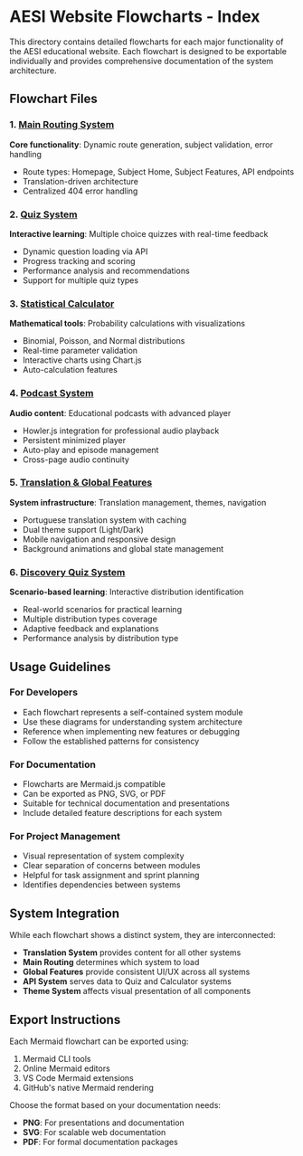 # AESI Website Flowcharts - Index

This directory contains detailed flowcharts for each major functionality of the AESI educational website. Each flowchart is designed to be exportable individually and provides comprehensive documentation of the system architecture.

## Flowchart Files

### 1. [Main Routing System](./01-main-routing-system.md)
**Core functionality**: Dynamic route generation, subject validation, error handling
- Route types: Homepage, Subject Home, Subject Features, API endpoints
- Translation-driven architecture
- Centralized 404 error handling

### 2. [Quiz System](./02-quiz-system.md)
**Interactive learning**: Multiple choice quizzes with real-time feedback
- Dynamic question loading via API
- Progress tracking and scoring
- Performance analysis and recommendations
- Support for multiple quiz types

### 3. [Statistical Calculator](./03-statistical-calculator.md)
**Mathematical tools**: Probability calculations with visualizations
- Binomial, Poisson, and Normal distributions
- Real-time parameter validation
- Interactive charts using Chart.js
- Auto-calculation features

### 4. [Podcast System](./04-podcast-system.md)
**Audio content**: Educational podcasts with advanced player
- Howler.js integration for professional audio playback
- Persistent minimized player
- Auto-play and episode management
- Cross-page audio continuity

### 5. [Translation & Global Features](./05-translation-global-features.md)
**System infrastructure**: Translation management, themes, navigation
- Portuguese translation system with caching
- Dual theme support (Light/Dark)
- Mobile navigation and responsive design
- Background animations and global state management

### 6. [Discovery Quiz System](./06-discovery-quiz-system.md)
**Scenario-based learning**: Interactive distribution identification
- Real-world scenarios for practical learning
- Multiple distribution types coverage
- Adaptive feedback and explanations
- Performance analysis by distribution type

## Usage Guidelines

### For Developers
- Each flowchart represents a self-contained system module
- Use these diagrams for understanding system architecture
- Reference when implementing new features or debugging
- Follow the established patterns for consistency

### For Documentation
- Flowcharts are Mermaid.js compatible
- Can be exported as PNG, SVG, or PDF
- Suitable for technical documentation and presentations
- Include detailed feature descriptions for each system

### For Project Management
- Visual representation of system complexity
- Clear separation of concerns between modules
- Helpful for task assignment and sprint planning
- Identifies dependencies between systems

## System Integration

While each flowchart shows a distinct system, they are interconnected:

- **Translation System** provides content for all other systems
- **Main Routing** determines which system to load
- **Global Features** provide consistent UI/UX across all systems
- **API System** serves data to Quiz and Calculator systems
- **Theme System** affects visual presentation of all components

## Export Instructions

Each Mermaid flowchart can be exported using:
1. Mermaid CLI tools
2. Online Mermaid editors
3. VS Code Mermaid extensions
4. GitHub's native Mermaid rendering

Choose the format based on your documentation needs:
- **PNG**: For presentations and documentation
- **SVG**: For scalable web documentation
- **PDF**: For formal documentation packages
